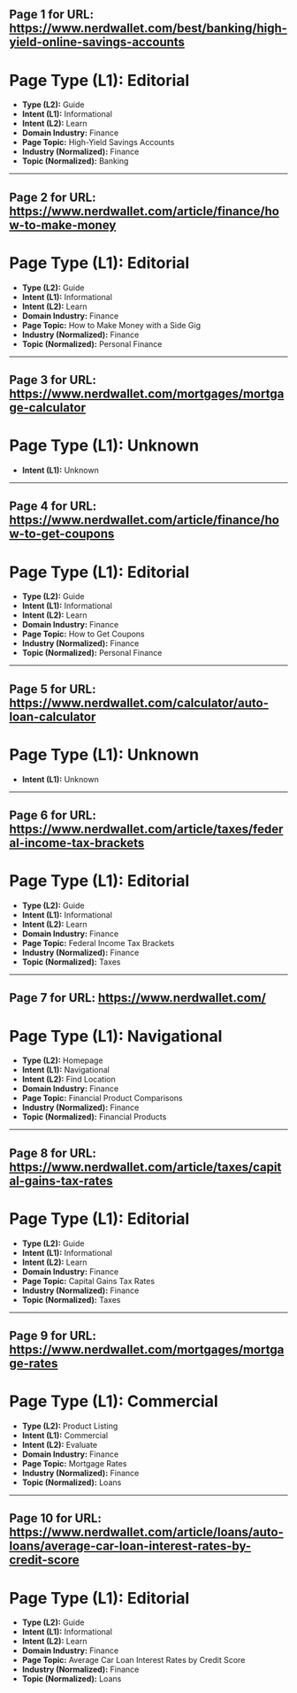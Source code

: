 ## Page 1 for URL: https://www.nerdwallet.com/best/banking/high-yield-online-savings-accounts

# Page Type (L1): Editorial
- **Type (L2):** Guide
- **Intent (L1):** Informational
- **Intent (L2):** Learn
- **Domain Industry:** Finance
- **Page Topic:** High-Yield Savings Accounts
- **Industry (Normalized):** Finance
- **Topic (Normalized):** Banking


---

## Page 2 for URL: https://www.nerdwallet.com/article/finance/how-to-make-money

# Page Type (L1): Editorial
- **Type (L2):** Guide
- **Intent (L1):** Informational
- **Intent (L2):** Learn
- **Domain Industry:** Finance
- **Page Topic:** How to Make Money with a Side Gig
- **Industry (Normalized):** Finance
- **Topic (Normalized):** Personal Finance


---

## Page 3 for URL: https://www.nerdwallet.com/mortgages/mortgage-calculator

# Page Type (L1): Unknown
- **Intent (L1):** Unknown


---

## Page 4 for URL: https://www.nerdwallet.com/article/finance/how-to-get-coupons

# Page Type (L1): Editorial
- **Type (L2):** Guide
- **Intent (L1):** Informational
- **Intent (L2):** Learn
- **Domain Industry:** Finance
- **Page Topic:** How to Get Coupons
- **Industry (Normalized):** Finance
- **Topic (Normalized):** Personal Finance


---

## Page 5 for URL: https://www.nerdwallet.com/calculator/auto-loan-calculator

# Page Type (L1): Unknown
- **Intent (L1):** Unknown


---

## Page 6 for URL: https://www.nerdwallet.com/article/taxes/federal-income-tax-brackets

# Page Type (L1): Editorial
- **Type (L2):** Guide
- **Intent (L1):** Informational
- **Intent (L2):** Learn
- **Domain Industry:** Finance
- **Page Topic:** Federal Income Tax Brackets
- **Industry (Normalized):** Finance
- **Topic (Normalized):** Taxes


---

## Page 7 for URL: https://www.nerdwallet.com/

# Page Type (L1): Navigational
- **Type (L2):** Homepage
- **Intent (L1):** Navigational
- **Intent (L2):** Find Location
- **Domain Industry:** Finance
- **Page Topic:** Financial Product Comparisons
- **Industry (Normalized):** Finance
- **Topic (Normalized):** Financial Products


---

## Page 8 for URL: https://www.nerdwallet.com/article/taxes/capital-gains-tax-rates

# Page Type (L1): Editorial
- **Type (L2):** Guide
- **Intent (L1):** Informational
- **Intent (L2):** Learn
- **Domain Industry:** Finance
- **Page Topic:** Capital Gains Tax Rates
- **Industry (Normalized):** Finance
- **Topic (Normalized):** Taxes


---

## Page 9 for URL: https://www.nerdwallet.com/mortgages/mortgage-rates

# Page Type (L1): Commercial
- **Type (L2):** Product Listing
- **Intent (L1):** Commercial
- **Intent (L2):** Evaluate
- **Domain Industry:** Finance
- **Page Topic:** Mortgage Rates
- **Industry (Normalized):** Finance
- **Topic (Normalized):** Loans


---

## Page 10 for URL: https://www.nerdwallet.com/article/loans/auto-loans/average-car-loan-interest-rates-by-credit-score

# Page Type (L1): Editorial
- **Type (L2):** Guide
- **Intent (L1):** Informational
- **Intent (L2):** Learn
- **Domain Industry:** Finance
- **Page Topic:** Average Car Loan Interest Rates by Credit Score
- **Industry (Normalized):** Finance
- **Topic (Normalized):** Loans
